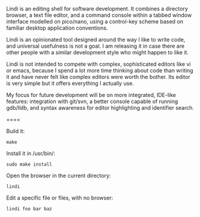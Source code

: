 Lindi is an editing shell for software development. It combines a directory
browser, a text file editor, and a command console within a tabbed window
interface modelled on pico/nano, using a control-key scheme based on familiar
desktop application conventions.

Lindi is an opinionated tool designed around the way I like to write code, and
universal usefulness is not a goal. I am releasing it in case there are other
people with a similar development style who might happen to like it.

Lindi is not intended to compete with complex, sophisticated editors like vi or
emacs, because I spend a lot more time thinking about code than writing it and
have never felt like complex editors were worth the bother. Its editor is very
simple but it offers everything I actually use.

My focus for future development will be on more integrated, IDE-like features:
integration with git/svn, a better console capable of running gdb/lldb, and
syntax awareness for editor highlighting and identifier search.

====

Build it:

	make

Install it in /usr/bin/:

	sudo make install

Open the browser in the current directory:

	lindi
	
Edit a specific file or files, with no browser:

	lindi foo bar baz
	



